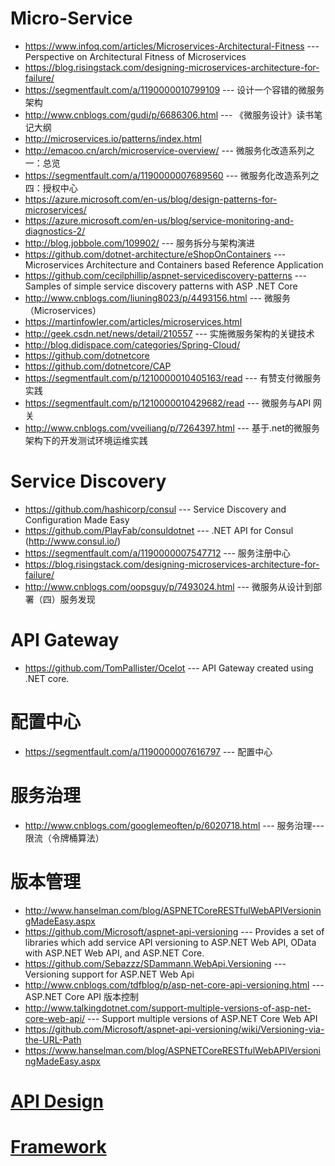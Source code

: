 # Micro-Service
* https://www.infoq.com/articles/Microservices-Architectural-Fitness --- Perspective on Architectural Fitness of Microservices
* https://blog.risingstack.com/designing-microservices-architecture-for-failure/ 
* https://segmentfault.com/a/1190000010799109 --- 设计一个容错的微服务架构
* http://www.cnblogs.com/gudi/p/6686306.html --- 《微服务设计》读书笔记大纲 
* http://microservices.io/patterns/index.html
* http://emacoo.cn/arch/microservice-overview/ --- 微服务化改造系列之一：总览 
* https://segmentfault.com/a/1190000007689560  --- 微服务化改造系列之四：授权中心 
* https://azure.microsoft.com/en-us/blog/design-patterns-for-microservices/
* https://azure.microsoft.com/en-us/blog/service-monitoring-and-diagnostics-2/
* http://blog.jobbole.com/109902/ --- 服务拆分与架构演进
* https://github.com/dotnet-architecture/eShopOnContainers --- Microservices Architecture and Containers based Reference Application 
* https://github.com/cecilphillip/aspnet-servicediscovery-patterns --- Samples of simple service discovery patterns with ASP .NET Core 
* http://www.cnblogs.com/liuning8023/p/4493156.html --- 微服务（Microservices）
* https://martinfowler.com/articles/microservices.html
* http://geek.csdn.net/news/detail/210557 --- 实施微服务架构的关键技术
* http://blog.didispace.com/categories/Spring-Cloud/
* https://github.com/dotnetcore
* https://github.com/dotnetcore/CAP
* https://segmentfault.com/p/1210000010405163/read --- 有赞支付微服务实践
* https://segmentfault.com/p/1210000010429682/read --- 微服务与API 网关
* http://www.cnblogs.com/vveiliang/p/7264397.html --- 基于.net的微服务架构下的开发测试环境运维实践 

# Service Discovery
* https://github.com/hashicorp/consul --- Service Discovery and Configuration Made Easy
* https://github.com/PlayFab/consuldotnet --- .NET API for Consul (http://www.consul.io/) 
* https://segmentfault.com/a/1190000007547712 --- 服务注册中心
* https://blog.risingstack.com/designing-microservices-architecture-for-failure/ 
* http://www.cnblogs.com/oopsguy/p/7493024.html --- 微服务从设计到部署（四）服务发现 

# API Gateway
* https://github.com/TomPallister/Ocelot --- API Gateway created using .NET core. 

#  配置中心
* https://segmentfault.com/a/1190000007616797 ---  配置中心

# 服务治理
* http://www.cnblogs.com/googlemeoften/p/6020718.html --- 服务治理---限流（令牌桶算法） 

# 版本管理
* http://www.hanselman.com/blog/ASPNETCoreRESTfulWebAPIVersioningMadeEasy.aspx
* https://github.com/Microsoft/aspnet-api-versioning --- Provides a set of libraries which add service API versioning to ASP.NET Web API, OData with ASP.NET Web API, and ASP.NET Core. 
* https://github.com/Sebazzz/SDammann.WebApi.Versioning --- Versioning support for ASP.NET Web Api 
* http://www.cnblogs.com/tdfblog/p/asp-net-core-api-versioning.html --- ASP.NET Core API 版本控制
* http://www.talkingdotnet.com/support-multiple-versions-of-asp-net-core-web-api/ --- Support multiple versions of ASP.NET Core Web API
* https://github.com/Microsoft/aspnet-api-versioning/wiki/Versioning-via-the-URL-Path
* https://www.hanselman.com/blog/ASPNETCoreRESTfulWebAPIVersioningMadeEasy.aspx

# [API Design](https://github.com/maskx/TAEA/blob/master/Cloud/Application/Micro-Service/API-Design.md)

# [Framework](https://github.com/maskx/TAEA/blob/master/Cloud/Application/Micro-Service/framework.md)
